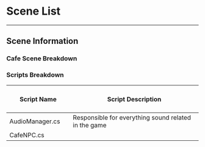 # Scene List
---
<h2>
  Scene Information
</h2>
<h3>
  Cafe Scene Breakdown
</h3>
<h3>
  Scripts Breakdown
</h3>
<table width="100%">
  <thead>
    <tr>
      <th width="33%">
        <h4>
          <a>Script Name</a>
        </h4>
      </th>
      <th width="67%">
        <h4>
          <a>Script Description</a>
        </h4>
      </th>
    </tr>
  </thead>
  <tbody>
<!--     An entry starts here -->
    <tr>
      <td>
        <!-- Insert script name here -->
        AudioManager.cs
      </td>
      <td>
        <!-- Insert description here -->
        Responsible for everything sound related in the game
      </td>
    </tr>
<!--     An entry ends here -->
    <!--     An entry starts here -->
    <tr>
      <td>
        <!-- Insert script name here -->
        CafeNPC.cs
      </td>
      <td>
        <!-- Insert description here -->
      </td>
    </tr>
<!--     An entry ends here -->
  </tbody>
</table>
